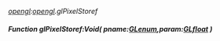 _[opengl](../../modules/opengl/opengl-module.md):[opengl](../../modules/opengl/opengl-module.md).glPixelStoref_
##### Function glPixelStoref:Void( pname:[GLenum](../../modules/opengl/opengl-glenum.md),param:[GLfloat](../../modules/opengl/opengl-glfloat.md) )
